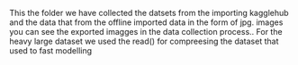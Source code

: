 This the folder we have collected the datsets  from the importing kagglehub and the data that from the offline imported  data in the form of jpg. images 
you can see the exported imagges in the data collection process.. 
For the heavy large dataset we used the read() for compreesing the dataset that used to fast modelling
